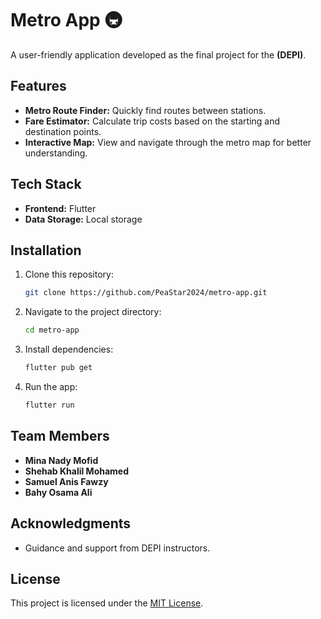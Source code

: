 # Metro App 🚇  
A user-friendly application developed as the final project for the **(DEPI)**.

## Features  
- **Metro Route Finder:** Quickly find routes between stations.  
- **Fare Estimator:** Calculate trip costs based on the starting and destination points.  
- **Interactive Map:** View and navigate through the metro map for better understanding.  

## Tech Stack  
- **Frontend:** Flutter  
- **Data Storage:** Local storage  

## Installation  
1. Clone this repository:  
   ```bash  
   git clone https://github.com/PeaStar2024/metro-app.git  
   ```  
2. Navigate to the project directory:  
   ```bash  
   cd metro-app  
   ```  
3. Install dependencies:  
   ```bash  
   flutter pub get  
   ```  
4. Run the app:  
   ```bash  
   flutter run  
   ```  

## Team Members  
- **Mina Nady Mofid**  
- **Shehab Khalil Mohamed**  
- **Samuel Anis Fawzy**  
- **Bahy Osama Ali**  

## Acknowledgments  
- Guidance and support from DEPI instructors.  

## License  
This project is licensed under the [MIT License](LICENSE).  

